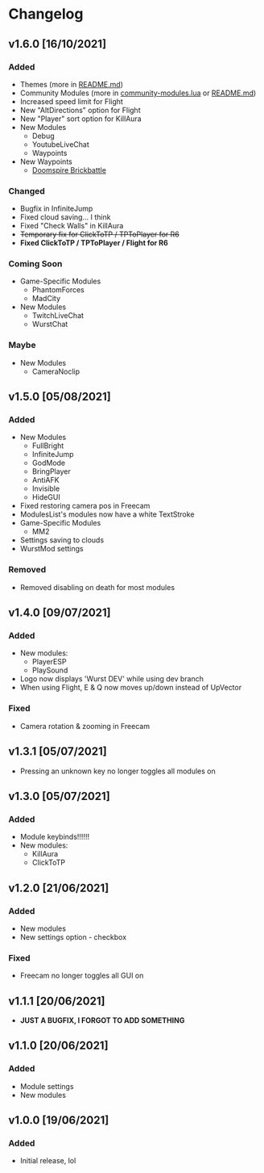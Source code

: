 # Changelog

## v1.6.0 [16/10/2021]

### Added

- Themes (more in [README.md](./README.md))
- Community Modules (more in [community-modules.lua](./community-modules.lua) or [README.md](./README.md))
- Increased speed limit for Flight
- New "AltDirections" option for Flight
- New "Player" sort option for KillAura
- New Modules
  - Debug
  - YoutubeLiveChat
  - Waypoints
- New Waypoints
  - [Doomspire Brickbattle](https://www.roblox.com/games/1215581239)

### Changed

- Bugfix in InfiniteJump
- Fixed cloud saving... I think
- Fixed "Check Walls" in KillAura
- ~~Temporary fix for ClickToTP / TPToPlayer for R6~~
- **Fixed ClickToTP / TPToPlayer / Flight for R6**

### Coming Soon

- Game-Specific Modules
  - PhantomForces
  - MadCity
- New Modules
  - TwitchLiveChat
  - WurstChat

### Maybe

- New Modules
  - CameraNoclip

## v1.5.0 [05/08/2021]

### Added

- New Modules
  - FullBright
  - InfiniteJump
  - GodMode
  - BringPlayer
  - AntiAFK
  - Invisible
  - HideGUI
- Fixed restoring camera pos in Freecam
- ModulesList's modules now have a white TextStroke
- Game-Specific Modules
  - MM2
- Settings saving to clouds
- WurstMod settings

### Removed

- Removed disabling on death for most modules

## v1.4.0 [09/07/2021]

### Added

- New modules:
  - PlayerESP
  - PlaySound
- Logo now displays 'Wurst DEV' while using dev branch
- When using Flight, E & Q now moves up/down instead of UpVector

### Fixed

- Camera rotation & zooming in Freecam

## v1.3.1 [05/07/2021]

- Pressing an unknown key no longer toggles all modules on

## v1.3.0 [05/07/2021]

### Added

- Module keybinds!!!!!!
- New modules:
  - KillAura
  - ClickToTP

## v1.2.0 [21/06/2021]

### Added

- New modules
- New settings option - checkbox

### Fixed

- Freecam no longer toggles all GUI on

## v1.1.1 [20/06/2021]

- **JUST A BUGFIX, I FORGOT TO ADD SOMETHING**

## v1.1.0 [20/06/2021]

### Added

- Module settings
- New modules

## v1.0.0 [19/06/2021]

### Added

- Initial release, lol
